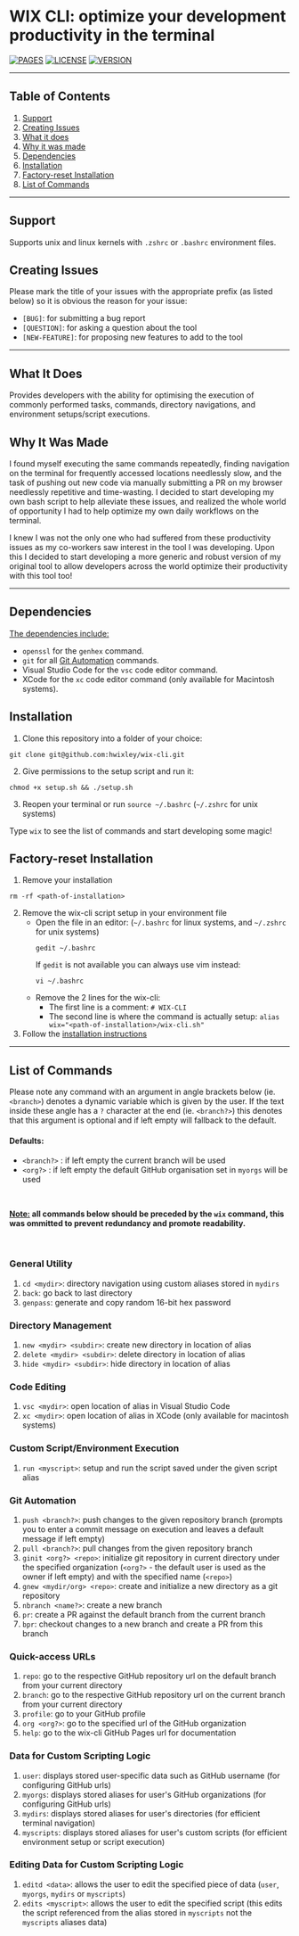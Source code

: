 # WIX CLI: optimize your development productivity in the terminal
[![PAGES](https://badgen.net/badge/Github%20Pages/active/green)](https://hwixley.github.io/wix-cli/)
[![LICENSE](https://badgen.net/badge/License/MIT/purple)](https://github.com/hwixley/wix-cli/blob/master/LICENSE.md)
[![VERSION](https://badgen.net/badge/Version/0.0.0.0/blue)](https://github.com/hwixley/wix-cli)

<hr>

## Table of Contents

1. [Support](https://github.com/hwixley/wix-cli#support)
2. [Creating Issues](https://github.com/hwixley/wix-cli#creating-issues)
2. [What it does](https://github.com/hwixley/wix-cli#what-it-does)
3. [Why it was made](https://github.com/hwixley/wix-cli#why-it-was-made)
4. [Dependencies](https://github.com/hwixley/wix-cli#dependencies)
5. [Installation](https://github.com/hwixley/wix-cli#installation)
6. [Factory-reset Installation](https://github.com/hwixley/wix-cli#factory-reset-installation)
7. [List of Commands](https://github.com/hwixley/wix-cli#list-of-commands)

<hr>

## Support

Supports unix and linux kernels with `.zshrc` or `.bashrc` environment files.

## Creating Issues

Please mark the title of your issues with the appropriate prefix (as listed below) so it is obvious the reason for your issue:
- `[BUG]`: for submitting a bug report
- `[QUESTION]`: for asking a question about the tool
- `[NEW-FEATURE]`: for proposing new features to add to the tool

<hr>

## What It Does

Provides developers with the ability for optimising the execution of commonly performed tasks, commands, directory navigations, and environment setups/script executions.

## Why It Was Made

I found myself executing the same commands repeatedly, finding navigation on the terminal for frequently accessed locations needlessly slow, and the task of pushing out new code via manually submitting a PR on my browser needlessly repetitive and time-wasting. I decided to start developing my own bash script to help alleviate these issues, and realized the whole world of opportunity I had to help optimize my own daily workflows on the terminal.

I knew I was not the only one who had suffered from these productivity issues as my co-workers saw interest in the tool I was developing. Upon this I decided to start developing a more generic and robust version of my original tool to allow developers across the world optimize their productivity with this tool too!

<hr>

## Dependencies

<ins>The dependencies include:</ins>
- `openssl` for the `genhex` command.
- `git` for all [Git Automation](https://github.com/hwixley/wix-cli#git-automation) commands.
- Visual Studio Code for the `vsc` code editor command.
- XCode for the `xc` code editor command (only available for Macintosh systems).

## Installation

1. Clone this repository into a folder of your choice: 
```
git clone git@github.com:hwixley/wix-cli.git
```
2. Give permissions to the setup script and run it:
```
chmod +x setup.sh && ./setup.sh
```
3. Reopen your terminal or run `source ~/.bashrc` (`~/.zshrc` for unix systems)

Type `wix` to see the list of commands and start developing some magic!

## Factory-reset Installation

1. Remove your installation
```
rm -rf <path-of-installation>
```
2. Remove the wix-cli script setup in your environment file
    - Open the file in an editor: (`~/.bashrc` for linux systems, and `~/.zshrc` for unix systems) 
        ```
        gedit ~/.bashrc
        ```
        If `gedit` is not available you can always use vim instead:
        ```
        vi ~/.bashrc
        ```
    - Remove the 2 lines for the wix-cli:<br>
        - The first line is a comment: `# WIX-CLI`<br>
        - The second line is where the command is actually setup: `alias wix="<path-of-installation>/wix-cli.sh"`
3. Follow the [installation instructions](https://github.com/hwixley/wix-cli#installation)

<hr>

## List of Commands

Please note any command with an argument in angle brackets below (ie. `<branch>`) denotes a dynamic variable which is given by the user. If the text inside these angle has a `?` character at the end (ie. `<branch?>`) this denotes that this argument is optional and if left empty will fallback to the default.

#### Defaults:
- `<branch?>` : if left empty the current branch will be used
- `<org?>` : if left empty the default GitHub organisation set in `myorgs` will be used

<br>

**<ins>Note:</ins> all commands below should be preceded by the `wix` command, this was ommitted to prevent redundancy and promote readability.**

<br>

### General Utility
1. `cd <mydir>`: directory navigation using custom aliases stored in `mydirs`
2. `back`: go back to last directory
3. `genpass`: generate and copy random 16-bit hex password

### Directory Management
1. `new <mydir> <subdir>`: create new directory in location of alias
2. `delete <mydir> <subdir>`: delete directory in location of alias
3. `hide <mydir> <subdir>`: hide directory in location of alias

### Code Editing
1. `vsc <mydir>`: open location of alias in Visual Studio Code
2. `xc <mydir>`: open location of alias in XCode (only available for macintosh systems)

### Custom Script/Environment Execution
1. `run <myscript>`: setup and run the script saved under the given script alias

### Git Automation
1. `push <branch?>`: push changes to the given repository branch (prompts you to enter a commit message on execution and leaves a default message if left empty)
2. `pull <branch?>`: pull changes from the given repository branch
3. `ginit <org?> <repo>`: initialize git repository in current directory under the specified organization (`<org?>` - the default user is used as the owner if left empty) and with the specified name (`<repo>`)
4. `gnew <mydir/org> <repo>`: create and initialize a new directory as a git repository
5. `nbranch <name?>`: create a new branch
6. `pr`: create a PR against the default branch from the current branch
7. `bpr`: checkout changes to a new branch and create a PR from this branch

### Quick-access URLs
1. `repo`: go to the respective GitHub repository url on the default branch from your current directory
2. `branch`: go to the respective GitHub repository url on the current branch from your current directory
3. `profile`: go to your GitHub profile
4. `org <org?>`: go to the specified url of the GitHub organization
5. `help`: go to the wix-cli GitHub Pages url for documentation

### Data for Custom Scripting Logic
1. `user`: displays stored user-specific data such as GitHub username (for configuring GitHub urls)
2. `myorgs`: displays stored aliases for user's GitHub organizations (for configuring GitHub urls)
3. `mydirs`: displays stored aliases for user's directories (for efficient terminal navigation)
4. `myscripts`: displays stored aliases for user's custom scripts (for efficient environment setup or script execution)

### Editing Data for Custom Scripting Logic
1. `editd <data>`: allows the user to edit the specified piece of data (`user`, `myorgs`, `mydirs` or `myscripts`)
2. `edits <myscript>`: allows the user to edit the specified script (this edits the script referenced from the alias stored in `myscripts` not the `myscripts` aliases data)
